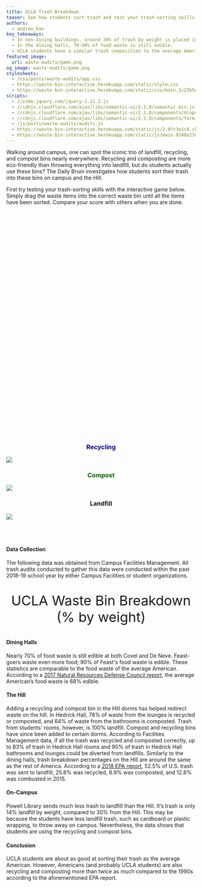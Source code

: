```yaml
---
title: UCLA Trash Breakdown
teaser: See how students sort trash and test your trash-sorting skills with a game
authors:
  - andrew_kan
key_takeaways:
  - In non-dining buildings, around 30% of trash by weight is placed in the landfill bin, 30% in the recycling bin, and 40% in the compost bin.
  - In the dining halls, 70-90% of food waste is still edible.
  - UCLA students have a similar trash composition to the average American.
featured_image:
  url: waste-audits/game.png
og_image: waste-audits/game.png
stylesheets:
  - /css/posts/waste-audits/app.css
  - https://waste-bin-interactive.herokuapp.com/static/style.css
  - https://waste-bin-interactive.herokuapp.com/static/css/main.1c22b5ee.chunk.css
scripts:
  - //code.jquery.com/jquery-1.11.2.js
  - //cdnjs.cloudflare.com/ajax/libs/semantic-ui/2.1.8/semantic.min.js
  - //cdnjs.cloudflare.com/ajax/libs/semantic-ui/2.1.8/components/dropdown.min.js
  - //cdnjs.cloudflare.com/ajax/libs/semantic-ui/2.1.8/components/form.min.js
  - /js/posts/waste-audits/audits.js
  - https://waste-bin-interactive.herokuapp.com/static/js/2.0fc3e1c0.chunk.js
  - https://waste-bin-interactive.herokuapp.com/static/js/main.9248e23c.chunk.js
---
```


<script src="https://d3js.org/d3.v3.min.js"></script>

<p class="text">
  Walking around campus, one can spot the iconic trio of landfill, recycling, and compost bins nearly everywhere. Recycling and composting are more eco-friendly than throwing everything into landfill, but do students actually use these bins? The Daily Bruin investigates how students sort their trash into these bins on campus and the Hill.
</p>

<p class="text" id="interactive-introduction">
  First try testing your trash-sorting skills with the interactive game below. Simply drag the waste items into the correct waste bin until all the items have been sorted. Compare your score with others when you are done.
</p>

<br />

<div id="interactive">
  <br />
<div id="item-container">
    <div class="item-item" id="item0"></div>
    <div class="item-item" id="item1"></div>
    <div class="item-item" id="item2"></div>
    <div class="item-item" id="item3"></div>
    <div class="item-item" id="item4"></div>
    <div class="item-item" id="item5"></div>
    <div class="item-item" id="item6"></div>
    <div class="item-item" id="item7"></div>
    <div class="item-item" id="item8"></div>
    <div class="item-item" id="item9"></div>
    <div class="item-item" id="item10"></div>
    <div class="item-item" id="item11"></div>
  </div><br /><br /><br /><br /><br /><br /><br /><br /><br /><br /><br class="hidden-br" /><br class="hidden-br" /><br
    class="hidden-br" /><br class="hidden-br" /><br class="hidden-br" /><br class="hidden-mobile-br" /><br
    class="hidden-mobile-br" /><br class="hidden-mobile-br" /><br class="hidden-mobile-br" /><br
    class="hidden-hidden-br" /><br class="hidden-hidden-br" /><br class="hidden-hidden-br" /><br
    class="hidden-hidden-br" /><br class="hidden-hidden-br" /><br class="hidden-hidden-br" /><br
    class="hidden-hidden-br" /><br class="hidden-hidden-br" /><br class="hidden-hidden-br" /><br
    class="hidden-hidden-hidden-br" /><br class="hidden-hidden-hidden-br" /><br class="hidden-hidden-hidden-br" /><br
    class="hidden-hidden-hidden-br" /><br class="hidden-hidden-hidden-br" />
  <div class="bin">
    <div id="recyclingbin" class="bin-item bin-one">
      <h3 style="text-align:center;color:#00008b">Recycling</h3><img class="bin-img" src="https://waste-bin-interactive.herokuapp.com/static/images/recyclingbin.png" />
      <div id="bin1"></div>
    </div>
    <div id="compostbin" class="bin-item bin-two">
      <h3 style="text-align:center;color:#006400">Compost</h3><img class="bin-img" src="https://waste-bin-interactive.herokuapp.com/static/images/compostbin.png" />
      <div id="bin2"></div>
    </div>
    <div id="landfillbin" class="bin-item bin-three">
      <h3 style="text-align:center">Landfill</h3><img class="bin-img" src="https://waste-bin-interactive.herokuapp.com/static/images/landfillbin.png" />
      <div id="bin3"></div>
    </div>
  </div><br /><br />
  <script>
    ! function (l) {
      function e(e) {
        for (var r, t, n = e[0], o = e[1], u = e[2], f = 0, i = []; f < n.length; f++) t = n[f], p[t] && i.push(p[t][
          0]), p[t] = 0;
        for (r in o) Object.prototype.hasOwnProperty.call(o, r) && (l[r] = o[r]);
        for (s && s(e); i.length;) i.shift()();
        return c.push.apply(c, u || []), a()
      }

      function a() {
        for (var e, r = 0; r < c.length; r++) {
          for (var t = c[r], n = !0, o = 1; o < t.length; o++) {
            var u = t[o];
            0 !== p[u] && (n = !1)
          }
          n && (c.splice(r--, 1), e = f(f.s = t[0]))
        }
        return e
      }
      var t = {},
        p = {
          1: 0
        },
        c = [];

      function f(e) {
        if (t[e]) return t[e].exports;
        var r = t[e] = {
          i: e,
          l: !1,
          exports: {}
        };
        return l[e].call(r.exports, r, r.exports, f), r.l = !0, r.exports
      }
      f.m = l, f.c = t, f.d = function (e, r, t) {
        f.o(e, r) || Object.defineProperty(e, r, {
          enumerable: !0,
          get: t
        })
      }, f.r = function (e) {
        "undefined" != typeof Symbol && Symbol.toStringTag && Object.defineProperty(e, Symbol.toStringTag, {
          value: "Module"
        }), Object.defineProperty(e, "__esModule", {
          value: !0
        })
      }, f.t = function (r, e) {
        if (1 & e && (r = f(r)), 8 & e) return r;
        if (4 & e && "object" == typeof r && r && r.__esModule) return r;
        var t = Object.create(null);
        if (f.r(t), Object.defineProperty(t, "default", {
            enumerable: !0,
            value: r
          }), 2 & e && "string" != typeof r)
          for (var n in r) f.d(t, n, function (e) {
            return r[e]
          }.bind(null, n));
        return t
      }, f.n = function (e) {
        var r = e && e.__esModule ? function () {
          return e.default
        } : function () {
          return e
        };
        return f.d(r, "a", r), r
      }, f.o = function (e, r) {
        return Object.prototype.hasOwnProperty.call(e, r)
      }, f.p = "/";
      var r = window.webpackJsonp = window.webpackJsonp || [],
        n = r.push.bind(r);
      r.push = e, r = r.slice();
      for (var o = 0; o < r.length; o++) e(r[o]);
      var s = n;
      a()
    }([])

  </script>
</div>

<br />

#### Data Collection

<p>The following data was obtained from Campus Facilities Management. All trash audits conducted to gather this data were conducted within the past 2018-19 school year by either Campus Facilities or student organizations.</p>

 <div id="title">
    <p style="font-size: 36px; text-align: center">UCLA Waste Bin Breakdown (% by weight)</p>
  </div>
  <div id="dropdown-menu"></div>
  <div class="graph-container">
    <div id="landfillGraph"></div>
    <div id="recyclingGraph"></div>
    <div id="compostGraph"></div>
  </div>

#### Dining Halls

  <p className="text">Nearly 70% of food waste is still edible at both Covel and De Neve. Feast-goers waste even more food; 90% of Feast's food waste is edible. These statistics are comparable to the food waste of the average American. According to a <a href="https://www.nrdc.org/sites/default/files/food-waste-city-level-report.pdf">2017 Natural Resources Defense Council report</a>, the average American’s food waste is 68% edible.</p>

 <!--  <p>(Insert picture of zero food waste initiative here)</p> -->

#### The Hill

<p className="text">Adding a recycling and compost bin in the Hill dorms has helped redirect waste on the hill. In Hedrick Hall, 78% of waste from the lounges is recycled or composted, and 64% of waste from the bathrooms is composted. Trash from students’ rooms, however, is 100% landfill. Compost and recycling bins have since been added to certain dorms. According to Facilities Management data, if all the trash was recycled and composted correctly, up to 83% of trash in Hedrick Hall rooms and 90% of trash in Hedrick Hall bathrooms and lounges could be diverted from landfills. Similarly to the dining halls, trash breakdown percentages on the Hill are around the same as the rest of America. According to a <a href="https://www.epa.gov/facts-and-figures-about-materials-waste-and-recycling/national-overview-facts-and-figures-materials">2018 EPA report</a>, 52.5% of U.S. trash was sent to landfill, 25.8% was recycled, 8.9% was composted, and 12.8% was combusted in 2015.
  </p>

  <!-- <p>(insert picture of bins in lounge here)</p> -->

#### On-Campus

  <p className="text">Powell Library sends much less trash to landfill than the Hill. It’s trash is only 14% landfill by weight, compared to 30% from the Hill. This may be because the students have less landfill trash, such as cardboard or plastic wrapping, to throw away on campus. Nevertheless, the data shows that students are using the recycling and compost bins.
  </p>

  <!-- <p>(insert picture of bins that tell you what to place your trash in here)</p> -->

#### Conclusion

  <p className="text">UCLA students are about as good at sorting their trash as the average American. However, Americans (and probably UCLA students) are also recycling and composting more than twice as much compared to the 1990s according to the aforementioned EPA report.
</p>
